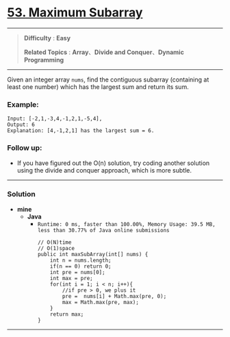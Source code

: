 # [53. Maximum Subarray](https://leetcode.com/problems/maximum-subarray/)

---

> **Difficulty** : **Easy**
>
> **Related Topics** : **Array**、**Divide and Conquer**、**Dynamic Programming**

---

Given an integer array `nums`, find the contiguous subarray (containing at least one number) which has the largest sum and return its sum.

### Example:
```
Input: [-2,1,-3,4,-1,2,1,-5,4],
Output: 6
Explanation: [4,-1,2,1] has the largest sum = 6.
```

### Follow up:
* If you have figured out the O(n) solution, try coding another solution using the divide and conquer approach, which is more subtle.


---


### Solution
* **mine**
  * **Java**
    * `Runtime: 0 ms, faster than 100.00%, Memory Usage: 39.5 MB, less than 30.77% of Java online submissions`
      ```
      // O(N)time
      // O(1)space
      public int maxSubArray(int[] nums) {
          int n = nums.length;
          if(n == 0) return 0;
          int pre = nums[0];
          int max = pre;
          for(int i = 1; i < n; i++){
              //if pre > 0, we plus it
              pre =  nums[i] + Math.max(pre, 0);
              max = Math.max(pre, max);
          }
          return max;
      }
      ```


---
